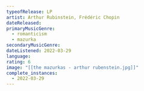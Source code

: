 ```yaml
---
typeofRelease: LP
artist: Arthur Rubinstein, Frédéric Chopin
dateReleased:
primaryMusicGenre:
  - romanticism
  - mazurka
secondaryMusicGenre:
dateListened: 2022-03-29
language:
rating: 6
image: "[[the mazurkas - arthur rubenstein.jpg]]"
complete_instances:
  - 2022-03-29
---
```

